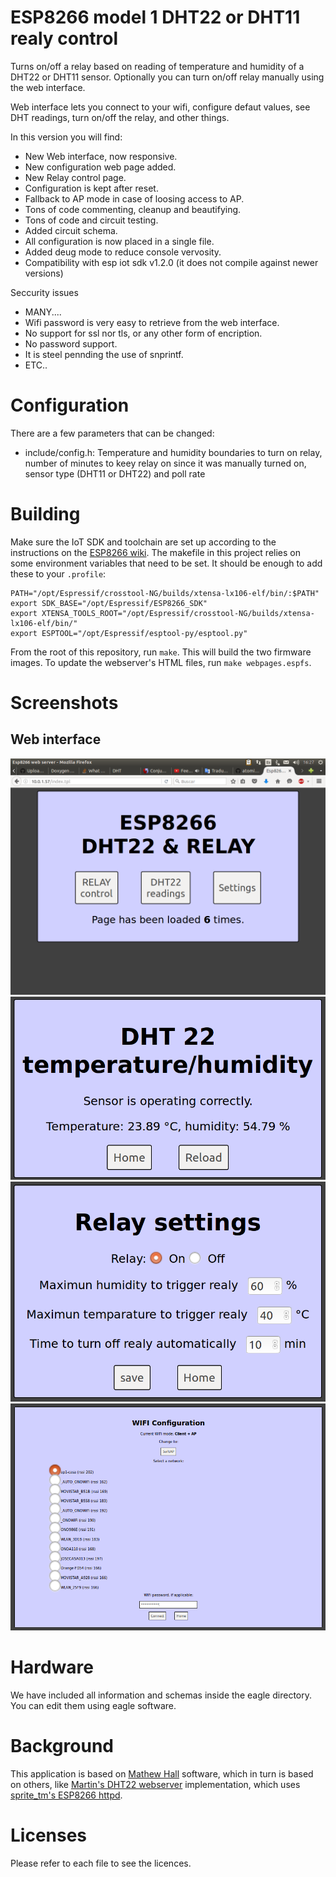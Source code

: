 # ESP8266 model 1  DHT22 or DHT11 realy control

Turns on/off a relay based on reading of temperature and humidity of a DHT22 or DHT11 sensor. Optionally you can turn on/off relay manually using the web interface.

Web interface lets you connect to your wifi, configure defaut values, see DHT readings, turn on/off the relay, and other things.

In this version you will find:
- New Web interface, now responsive.
- New configuration web page added.
- New Relay control page.
- Configuration is kept after reset.
- Fallback to AP mode in case of loosing access to AP.
- Tons of code commenting, cleanup and beautifying.
- Tons of code and circuit testing.
- Added circuit schema.
- All configuration is now placed in a single file.
- Added deug mode to reduce console vervosity.
- Compatibility with esp iot sdk v1.2.0 (it does not compile against newer versions)

Seccurity issues
- MANY.... 
- Wifi password is very easy to retrieve from the web interface.
- No support for ssl nor tls, or any other form of encription.
- No password support.
- It is steel pennding the use of snprintf.
- ETC..

# Configuration

There are a few parameters that can be changed:
 * include/config.h: Temperature and humidity boundaries to turn on relay, number of  minutes to keey relay on since it was manually turned on, sensor type (DHT11 or DHT22) and poll rate
 
# Building

Make sure the IoT SDK and toolchain are set up according to the instructions on the [ESP8266 wiki](https://github.com/esp8266/esp8266-wiki/wiki/Toolchain). The makefile in this project relies on some environment variables that need to be set. It should be enough to add these to your `.profile`:

	PATH="/opt/Espressif/crosstool-NG/builds/xtensa-lx106-elf/bin/:$PATH"
	export SDK_BASE="/opt/Espressif/ESP8266_SDK"
	export XTENSA_TOOLS_ROOT="/opt/Espressif/crosstool-NG/builds/xtensa-lx106-elf/bin/"
	export ESPTOOL="/opt/Espressif/esptool-py/esptool.py"

From the root of this repository, run `make`. This will build the two firmware images. To update the webserver's HTML files, run `make webpages.espfs`.

# Screenshots

## Web interface

![index](https://raw.githubusercontent.com/carlosmaug/esp8266-dht22-relay/master/screenshots/index.png)
![dht](https://raw.githubusercontent.com/carlosmaug/esp8266-dht22-relay/master/screenshots/dht.png)
![Realy settings](https://raw.githubusercontent.com/carlosmaug/esp8266-dht22-relay/master/screenshots/relay_config.png)
![WIFI config](https://raw.githubusercontent.com/carlosmaug/esp8266-dht22-relay/master/screenshots/wifi_config.png)

# Hardware

We have included all information and schemas inside the eagle directory. You can edit them using eagle software.

# Background

This application is based on [Mathew Hall](https://github.com/mathew-hall/esp8266-dht) software, which in turn is based on others, like [Martin's DHT22 webserver](http://harizanov.com/2014/11/esp8266-powered-web-server-led-control-dht22-temperaturehumidity-sensor-reading/) implementation, which uses [sprite_tm's ESP8266 httpd](http://www.esp8266.com/viewtopic.php?f=6&t=376).


# Licenses

Please refer to each file to see the licences.
